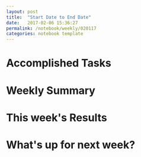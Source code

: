 ```yaml
---
layout: post
title:  "Start Date to End Date"
date:   2017-02-06 15:36:27
permalink: /notebook/weekly/020117
categories: notebook template
---
```


# Accomplished Tasks

# Weekly Summary

# This week's Results

# What's up for next week?
